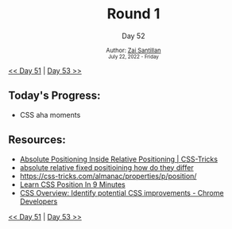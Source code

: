 <div align="center">
  <h1>Round 1</h1>
  <p>Day 52</p>
  <sub>
    Author: <a href="https://github.com/plskz" target="_blank">Zai Santillan</a>
    <br>
    <small>July 22, 2022 - Friday</small>
  </sub>
</div>

[<< Day 51](day051.md) | [Day 53 >>](day053.md)

## Today's Progress:

- CSS aha moments

## Resources:

- [Absolute Positioning Inside Relative Positioning | CSS-Tricks](https://css-tricks.com/absolute-positioning-inside-relative-positioning/)
- [absolute relative fixed positioining how do they differ](https://css-tricks.com/absolute-relative-fixed-positioining-how-do-they-differ/)
- https://css-tricks.com/almanac/properties/p/position/
- [Learn CSS Position In 9 Minutes](https://youtu.be/jx5jmI0UlXU)
- [CSS Overview: Identify potential CSS improvements - Chrome Developers](https://developer.chrome.com/docs/devtools/css-overview/?utm_source=devtools)

[<< Day 51](day051.md) | [Day 53 >>](day053.md)

